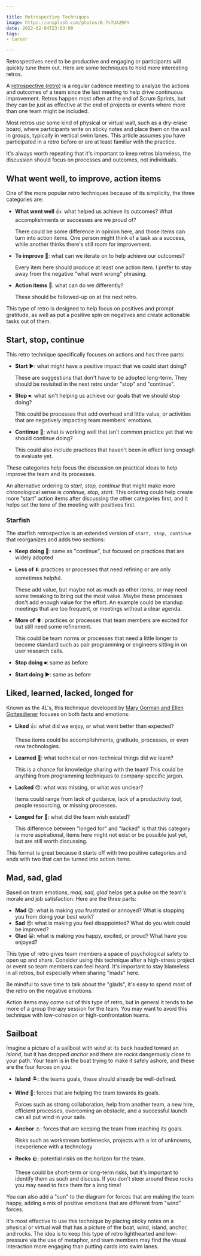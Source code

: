 ```yaml
---

title: Retrospective Techniques
image: https://unsplash.com/photos/B-7sTUA2RFY
date: 2022-02-04T23:03:00
tags:
- career

---
```


Retrospectives need to be productive and engaging or participants will quickly tune them out. Here are some techniques to hold more interesting retros.

A [retrospective (retro)](https://www.agilealliance.org/glossary/heartbeatretro) is a regular cadence meeting to analyze the actions and outcomes of a team since the last meeting to help drive continuous improvement. Retros happen most often at the end of Scrum Sprints, but they can be just as effective at the end of projects or events where more than one team might be included.

Most retros use some kind of physical or virtual wall, such as a dry-erase board, where participants write on sticky notes and place them on the wall in groups, typically in vertical swim lanes. This article assumes you have participated in a retro before or are at least familiar with the practice.

It's always worth repeating that it's important to keep retros blameless, the discussion should focus on processes and outcomes, not individuals.

## What went well, to improve, action items

One of the more popular retro techniques because of its simplicity, the three categories are:

- **What went well** 👍: what helped us achieve its outcomes? What accomplishments or successes are we proud of?

  There could be some difference in opinion here, and those items can turn into action items. One person might think of a task as a success, while another thinks there's still room for improvement.

- **To improve** 💭: what can we iterate on to help achieve our outcomes?

  Every item here should produce at least one action item. I prefer to stay away from the negative "what went wrong" phrasing.

- **Action items** 📝: what can do we differently?

  These should be followed-up on at the next retro.

This type of retro is designed to help focus on positives and prompt gratitude, as well as put a positive spin on negatives and create actionable tasks out of them.

## Start, stop, continue

This retro technique specifically focuses on actions and has three parts:

- **Start** ▶️: what might have a positive impact that we could start doing?

  These are suggestions that don't have to be adopted long-term. They should be revisited in the next retro under "stop" and "continue".

- **Stop** ⏹: what isn't helping us achieve our goals that we should stop doing?

  This could be processes that add overhead and little value, or activities that are negatively impacting team members' emotions.

- **Continue** 🔁: what is working well that isn't common practice yet that we should continue doing?

  This could also include practices that haven't been in effect long enough to evaluate yet.

These categories help focus the discussion on practical ideas to help improve the team and its processes.

An alternative ordering to _start, stop, continue_ that might make more chronological sense is _continue, stop, start_. This ordering could help create more "start" action items after discussing the other categories first, and it helps set the tone of the meeting with positives first.

### Starfish

The starfish retrospective is an extended version of `start, stop, continue` that reorganizes and adds two sections:

- **Keep doing** 🔁: same as "continue", but focused on practices that are widely adopted
- **Less of** ⬇️: practices or processes that need refining or are only sometimes helpful.

  These add value, but maybe not as much as other items, or may need some tweaking to bring out the most value. Maybe these processes don't add enough value for the effort. An example could be standup meetings that are too frequent, or meetings without a clear agenda.

- **More of** ⬆️: practices or processes that team members are excited for but still need some refinement.

  This could be team norms or processes that need a little longer to become standard such as pair programming or engineers sitting in on user research calls.

- **Stop doing** ⏹: same as before
- **Start doing** ▶️: same as before

## Liked, learned, lacked, longed for

Known as the 4L's, this technique developed by [Mary Gorman and Ellen Gottesdiener](https://www.ebgconsulting.com/blog/the-4ls-a-retrospective-technique/) focuses on both facts and emotions:

- **Liked** 👍: what did we enjoy, or what went better than expected?

  These items could be accomplishments, gratitude, processes, or even new technologies.

- **Learned** 🧠: what technical or non-technical things did we learn?

  This is a chance for knowledge sharing with the team! This could be anything from programming techniques to company-specific jargon.

- **Lacked** 😞: what was missing, or what was unclear?

  Items could range from lack of guidance, lack of a productivity tool, people resourcing, or missing processes.

- **Longed for** 💭: what did the team wish existed?

  This difference between "longed for" and "lacked" is that this category is more aspirational, items here might not exist or be possible just yet, but are still worth discussing.

This format is great because it starts off with two positive categories and ends with two that can be turned into action items.

## Mad, sad, glad

Based on team emotions, _mad, sad, glad_ helps get a pulse on the team's morale and job satisfaction. Here are the three parts:

- **Mad** 😡: what is making you frustrated or annoyed? What is stopping you from doing your best work?
- **Sad** 😔: what is making you feel disappointed? What do you wish could be improved?
- **Glad** 😀: what is making you happy, excited, or proud? What have you enjoyed?

This type of retro gives team members a space of psychological safety to open up and share. Consider using this technique after a high-stress project or event so team members can feel heard. It's important to stay blameless in all retros, but especially when sharing "mads" here.

Be mindful to save time to talk about the "glads", it's easy to spend most of the retro on the negative emotions.

Action items may come out of this type of retro, but in general it tends to be more of a group therapy session for the team. You may want to avoid this technique with low-cohesion or high-confrontation teams.

## Sailboat

Imagine a picture of a sailboat with _wind_ at its back headed toward an _island_, but it has dropped _anchor_ and there are _rocks_ dangerously close to your path. Your team is in the boat trying to make it safely ashore, and these are the four forces on you:

- **Island** 🏝: the teams goals, these should already be well-defined.
- **Wind** 💨: forces that are helping the team towards its goals.

  Forces such as strong collaboration, help from another team, a new hire, efficient processes, overcoming an obstacle, and a successful launch can all put wind in your sails.

- **Anchor** ⚓️: forces that are keeping the team from reaching its goals.

  Risks such as workstream bottlenecks, projects with a lot of unknowns, inexperience with a technology

- **Rocks** 🪨: potential risks on the horizon for the team.

  These could be short-term or long-term risks, but it's important to identify them as such and discuss. If you don't steer around these rocks you may need to face them for a long time!

You can also add a "sun" to the diagram for forces that are making the team happy, adding a mix of positive emotions that are different from "wind" forces.

It's most effective to use this technique by placing sticky notes on a physical or virtual wall that has a picture of the boat, wind, island, anchor, and rocks. The idea is to keep this type of retro lighthearted and low-pressure via the use of metaphor, and team members may find the visual interaction more engaging than putting cards into swim lanes.
